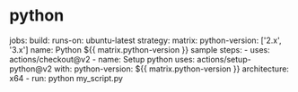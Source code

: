 # python
jobs:
  build:
    runs-on: ubuntu-latest
    strategy:
      matrix:
        python-version: ['2.x', '3.x']
    name: Python ${{ matrix.python-version }} sample
    steps:
      - uses: actions/checkout@v2
      - name: Setup python
        uses: actions/setup-python@v2
        with:
          python-version: ${{ matrix.python-version }}
          architecture: x64
      - run: python my_script.py

